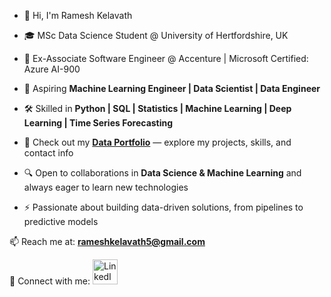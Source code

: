- 👋 Hi, I'm Ramesh Kelavath  

- 🎓 MSc Data Science Student @ University of Hertfordshire, UK  

- 💼 Ex-Associate Software Engineer @ Accenture | Microsoft Certified: Azure AI-900  

- 🚀 Aspiring **Machine Learning Engineer | Data Scientist | Data Engineer**  

- 🛠️ Skilled in **Python | SQL | Statistics | Machine Learning | Deep Learning | Time Series Forecasting**  

- 👀 Check out my **[Data Portfolio](https://yourusername.github.io/)** — explore my projects, skills, and contact info  

- 🔍 Open to collaborations in **Data Science & Machine Learning** and always eager to learn new technologies  

- ⚡ Passionate about building data-driven solutions, from pipelines to predictive models  

📫 Reach me at: **rameshkelavath5@gmail.com**  

🔗 Connect with me: <a href="https://www.linkedin.com/in/kelavath-ramesh-583255151/" target="_blank">
  <img src="https://cdn.jsdelivr.net/gh/devicons/devicon/icons/linkedin/linkedin-original.svg" alt="LinkedIn" width="40" height="40"/>
</a>

